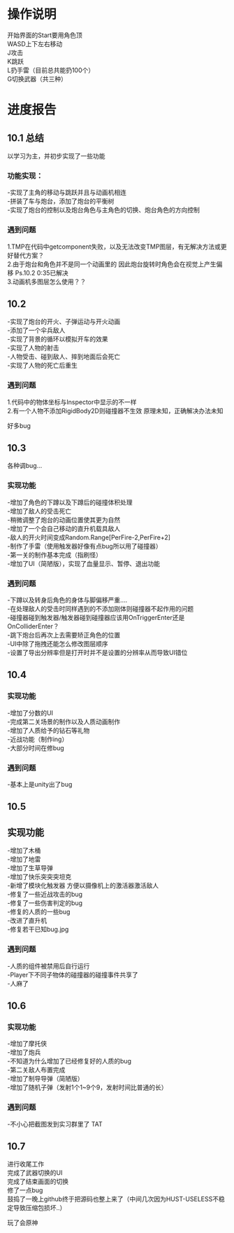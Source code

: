 # 操作说明  
开始界面的Start要用角色顶  
WASD上下左右移动  
J攻击  
K跳跃  
L扔手雷（目前总共能扔100个）  
G切换武器（共三种）  

# 进度报告
## 10.1 总结
以学习为主，并初步实现了一些功能

### 功能实现：
-实现了主角的移动与跳跃并且与动画机相连  
-拼装了车与炮台，添加了炮台的平衡树  
-实现了炮台的控制以及炮台角色与主角色的切换、炮台角色的方向控制  

### 遇到问题  
1.TMP在代码中getcomponent失败，以及无法改变TMP图层，有无解决方法或更好替代方案？  
2.由于炮台和角色并不是同一个动画里的 因此炮台旋转时角色会在视觉上产生偏移    Ps.10.2 0:35已解决   
3.动画机多图层怎么使用？？  


  
  
## 10.2  
-实现了炮台的开火、子弹运动与开火动画  
-添加了一个伞兵敌人  
-实现了背景的循环以模拟开车的效果  
-实现了人物的射击  
-人物受击、碰到敌人、摔到地面后会死亡  
-实现了人物的死亡后重生  



### 遇到问题  
1.代码中的物体坐标与Inspector中显示的不一样  
2.有一个人物不添加RigidBody2D则碰撞器不生效 原理未知，正确解决办法未知  
  
  好多bug  
## 10.3  
各种调bug...  
### 实现功能  
-增加了角色的下蹲以及下蹲后的碰撞体积处理  
-增加了敌人的受击死亡  
-稍微调整了炮台的动画位置使其更为自然  
-增加了一个会自己移动的直升机载具敌人  
-敌人的开火时间变成Random.Range[PerFire-2,PerFire+2]  
-制作了手雷（使用触发器好像有点bug所以用了碰撞器）  
-第一关的制作基本完成（指刷怪）  
-增加了UI（简陋版），实现了血量显示、暂停、退出功能  





### 遇到问题  
-下蹲以及转身后角色的身体与脚偏移严重....  
-在处理敌人的受击时同样遇到的不添加刚体则碰撞器不起作用的问题  
-碰撞器碰到触发器/触发器碰到碰撞器应该用OnTriggerEnter还是OnColliderEnter？  
-跳下炮台后再次上去需要矫正角色的位置  
-UI中除了拖拽还能怎么修改图层顺序  
-设置了导出分辨率但是打开时并不是设置的分辨率从而导致UI错位  

## 10.4  
### 实现功能  
-增加了分数的UI  
-完成第二关场景的制作以及人质动画制作  
-增加了人质给予的钻石等礼物  
-近战功能（制作ing）  
-大部分时间在修bug  
  
### 遇到问题  
-基本上是unity出了bug 

## 10.5  
## 实现功能   
-增加了木桶  
-增加了地雷  
-增加了生草导弹  
-增加了快乐突突突坦克  
-新增了模块化触发器 方便以摄像机上的激活器激活敌人  
-修复了一些近战攻击的bug  
-修复了一些伤害判定的bug  
-修复的人质的一些bug  
-改进了直升机  
-修复若干已知bug.jpg  

### 遇到问题  
-人质的组件被禁用后自行运行  
-Player下不同子物体的碰撞器的碰撞事件共享了  
-人麻了  
  
  ## 10.6  
  ### 实现功能   
  -增加了摩托侠  
  -增加了炮兵  
  -不知道为什么增加了已经修复好的人质的bug  
  -第二关敌人布置完成  
  -增加了制导导弹（简陋版）   
  -增加了随机子弹（发射1个1~9个9，发射时间比普通的长）  
  
    
  ### 遇到问题  
  -不小心把截图发到实习群里了  TAT  
  ## 10.7  
  进行收尾工作  
  完成了武器切换的UI  
  完成了结束画面的切换  
  修了一点bug  
  鼓捣了一晚上github终于把源码也整上来了（中间几次因为HUST-USELESS不稳定导致压缩包损坏..）  
  
      
        
        
          
            
              
                
                  
                    
                      
                        
                        
玩了会原神
  
  
  
  
  
  
  
  
  
  
  
  
  
  
  
  
 
  






